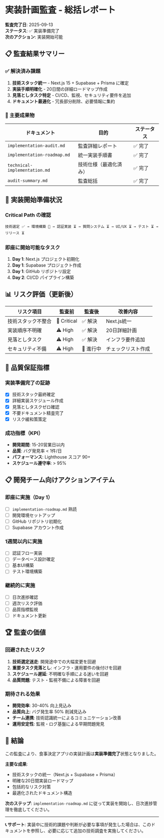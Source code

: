 # 実装計画監査 - 総括レポート

**監査完了日**: 2025-09-13  
**ステータス**: ✅ 実装準備完了  
**次のアクション**: 実装開始可能  

## 📋 監査結果サマリー

### ✅ 解決済み課題

1. **技術スタック統一** - Next.js 15 + Supabase + Prisma に確定
2. **実装手順明確化** - 20日間の詳細ロードマップ作成
3. **見落としタスク特定** - CI/CD、監視、セキュリティ要件を追加
4. **ドキュメント最適化** - 冗長部分削除、必要情報に集約

### 🎯 主要成果物

| ドキュメント | 目的 | ステータス |
|------------|------|----------|
| `implementation-audit.md` | 監査詳細レポート | ✅ 完了 |
| `implementation-roadmap.md` | 統一実装手順書 | ✅ 完了 |
| `technical-implementation.md` | 技術仕様（最適化済み） | ✅ 完了 |
| `audit-summary.md` | 監査総括 | ✅ 完了 |

## 🚀 実装開始準備状況

### Critical Path の確認
```
技術選定 ✅ → 環境構築 🔄 → 認証実装 ⏳ → 質問システム ⏳ → UI/UX ⏳ → テスト ⏳ → リリース ⏳
```

### 即座に開始可能なタスク
1. **Day 1**: Next.js プロジェクト初期化
2. **Day 1**: Supabase プロジェクト作成  
3. **Day 1**: GitHub リポジトリ設定
4. **Day 2**: CI/CD パイプライン構築

## 📊 リスク評価（更新後）

| リスク項目 | 監査前 | 監査後 | 改善内容 |
|-----------|-------|-------|---------|
| 技術スタック不整合 | 🚨 Critical | ✅ 解決 | Next.js統一 |
| 実装順序不明確 | ⚠️ High | ✅ 解決 | 20日詳細計画 |
| 見落としタスク | ⚠️ High | ✅ 解決 | インフラ要件追加 |
| セキュリティ不備 | ⚠️ High | 🔄 進行中 | チェックリスト作成 |

## 🎯 品質保証指標

### 実装準備完了の証跡
- [x] 技術スタック最終確定
- [x] 詳細実装スケジュール作成
- [x] 見落としタスクゼロ確認
- [x] 不要ドキュメント精査完了
- [x] リスク緩和策策定

### 成功指標（KPI）
- **開発期間**: 15-20営業日以内
- **品質**: バグ発見率 < 1件/日
- **パフォーマンス**: Lighthouse スコア 90+
- **スケジュール遵守率**: > 95%

## 📋 開発チーム向けアクションアイテム

### 即座に実施（Day 1）
- [ ] `implementation-roadmap.md` 熟読
- [ ] 開発環境セットアップ
- [ ] GitHub リポジトリ初期化
- [ ] Supabase アカウント作成

### 1週間以内に実施
- [ ] 認証フロー実装
- [ ] データベース設計確定
- [ ] 基本UI構築
- [ ] テスト環境構築

### 継続的に実施
- [ ] 日次進捗確認
- [ ] 週次リスク評価
- [ ] 品質指標監視
- [ ] ドキュメント更新

## 🏆 監査の価値

### 回避されたリスク
1. **技術選定迷走**: 開発途中での大幅変更を回避
2. **重要タスク見落とし**: インフラ・運用要件の後付けを回避  
3. **スケジュール遅延**: 不明確な手順による迷いを回避
4. **品質問題**: テスト・監視不備による障害を回避

### 期待される効果
- **開発効率**: 30-40% 向上見込み
- **品質向上**: バグ発生率 50% 削減見込み
- **チーム連携**: 技術認識統一によるコミュニケーション改善
- **運用安定性**: 監視・ログ基盤による早期問題発見

## 🎉 結論

この監査により、食事決定アプリの実装計画は**実装準備完了**状態となりました。

**主要な成果**:
- 技術スタックの統一（Next.js + Supabase + Prisma）
- 明確な20日間実装ロードマップ
- 包括的なリスク対策
- 最適化されたドキュメント構造

**次のステップ**: `implementation-roadmap.md` に従って実装を開始し、日次進捗管理を徹底してください。

---

**📞 サポート**: 実装中に技術的課題や判断が必要な事項が発生した場合は、このドキュメントを参照し、必要に応じて追加の技術調査を実施してください。
